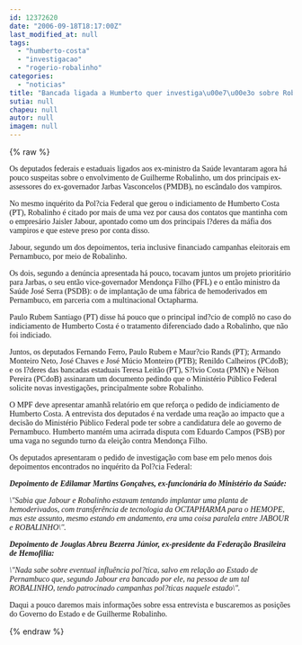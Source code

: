 ```yaml
---
id: 12372620
date: "2006-09-18T18:17:00Z"
last_modified_at: null
tags:
  - "humberto-costa"
  - "investigacao"
  - "rogerio-robalinho"
categories:
  - "noticias"
title: "Bancada ligada a Humberto quer investiga\u00e7\u00e3o sobre Robalinho"
sutia: null
chapeu: null
autor: null
imagem: null
---
```

{% raw %}
<p><P><FONT face=Verdana>Os deputados federais e estaduais ligados aos ex-ministro da Saúde levantaram agora há pouco suspeitas sobre o envolvimento de Guilherme Robalinho, um dos principais ex-assessores do ex-governador Jarbas Vasconcelos (PMDB), no escândalo dos vampiros.</FONT></P></p>
<p><P><FONT face=Verdana>No mesmo inquérito da Pol?cia Federal que gerou o indiciamento de Humberto Costa (PT), Robalinho é citado por mais de uma vez por causa dos contatos que mantinha com o empresário Jaisler Jabour, apontado como um dos principais l?deres da máfia dos vampiros e que esteve preso por conta disso.</FONT></P></p>
<p><P><FONT face=Verdana>Jabour, segundo um dos depoimentos, teria inclusive financiado campanhas eleitorais em Pernambuco, por meio de Robalinho.</FONT></P></p>
<p><P><FONT face=Verdana>Os dois, segundo a denúncia apresentada há pouco, tocavam juntos um projeto prioritário para Jarbas, o seu então vice-governador Mendonça Filho (PFL) e o então ministro da Saúde José Serra (PSDB): o de implantação de uma fábrica de hemoderivados em Pernambuco, em parceria com a multinacional Octapharma.</FONT></P></p>
<p><P><FONT face=Verdana>Paulo Rubem Santiago (PT) disse há pouco que o principal ind?cio de complô no caso do indiciamento de Humberto Costa é o tratamento diferenciado dado a Robalinho, que não foi indiciado.</FONT></P></p>
<p><P><FONT face=Verdana>Juntos, os deputados </FONT><FONT face=Verdana>Fernando Ferro, Paulo Rubem e Maur?cio Rands (PT); Armando Monteiro Neto, José Chaves e José Múcio Monteiro (PTB); Renildo Calheiros (PCdoB); e os l?deres das bancadas estaduais Teresa Leitão (PT), S?lvio Costa (PMN) e Nélson Pereira (PCdoB) assinaram um documento pedindo que o Ministério Público Federal solicite novas investigações, principalmente sobre Robalinho.</FONT></P></p>
<p><P><FONT face=Verdana>O MPF deve apresentar amanhã relatório em que reforça o pedido de indiciamento de Humberto Costa. A entrevista dos deputados é na verdade uma reação ao impacto que a decisão do Ministério Público Federal pode ter sobre a candidatura dele ao governo de Pernambuco. Humberto mantém uma acirrada disputa com Eduardo Campos (PSB) por uma vaga no segundo turno da eleição contra Mendonça Filho.</FONT></P></p>
<p><P><FONT face=Verdana>Os deputados apresentaram o pedido de investigação com base em pelo menos dois depoimentos encontrados no inquérito da Pol?cia Federal:</FONT></P></p>
<p><P><FONT face=Verdana><STRONG><EM>Depoimento de Edilamar Martins Gonçalves, ex-funcionária do Ministério da Saúde:</EM></STRONG></FONT></P></p>
<p><P><FONT face=Verdana><EM>\"Sabia que Jabour e Robalinho estavam tentando implantar uma planta de hemoderivados, com transferência de tecnologia da OCTAPHARMA para o HEMOPE, mas este assunto, mesmo estando em andamento, era uma coisa paralela entre JABOUR e ROBALINHO\".</EM></FONT></P></p>
<p><P><FONT face=Verdana><STRONG><EM>Depoimento de Jouglas Abreu Bezerra Júnior, ex-presidente da Federação Brasileira de Hemofilia:</EM></STRONG></FONT></P></p>
<p><P><FONT face=Verdana><EM>\"Nada sabe sobre eventual influência pol?tica, salvo em relação ao Estado de Pernambuco que, segundo Jabour era bancado por ele, na pessoa de um tal ROBALINHO, tendo patrocinado campanhas pol?ticas naquele estado\".</EM></FONT></P><FONT face=Verdana></p>
<p><P>Daqui a pouco daremos mais informações sobre essa entrevista e buscaremos&nbsp;as posições do Governo do Estado e de Guilherme Robalinho.</P></FONT> </p>
{% endraw %}
